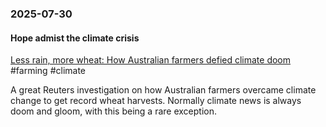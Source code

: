 ### 2025-07-30
#### Hope admist the climate crisis
[Less rain, more wheat: How Australian farmers defied climate doom](https://www.reuters.com/investigations/less-rain-more-wheat-how-australian-farmers-defied-climate-doom-2025-07-29/?lctg=632fc17480ad16d46e0895ba) #farming #climate 

A great Reuters investigation on how Australian farmers overcame climate change to get record wheat harvests. Normally climate news is always doom and gloom, with this being a rare exception.

